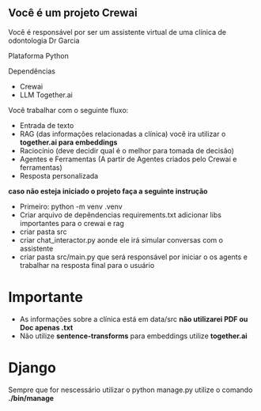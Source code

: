 ## Você é um projeto Crewai

Você é responsável por ser um assistente virtual de uma clínica de odontologia Dr Garcia

Plataforma Python

Dependências

- Crewai
- LLM Together.ai

Você trabalhar com o seguinte fluxo:

- Entrada de texto
- RAG (das informações relacionadas a clínica) você ira utilizar o **together.ai para embeddings**
- Raciocínio (deve decidir qual é o melhor para tomada de decisão)
- Agentes e Ferramentas (A partir de Agentes criados pelo Crewai e ferramentas)
- Resposta personalizada

**caso não esteja iniciado o projeto faça a seguinte instrução**

- Primeiro: python -m venv .venv
- Criar arquivo de depêndencias requirements.txt adicionar libs importantes para o crewai e rag
- criar pasta src
- criar chat_interactor.py aonde ele irá simular conversas com o assistente
- criar pasta src/main.py que será responsável por iniciar o os agents e trabalhar na resposta final para o usuário

# Importante

- As informações sobre a clínica está em data/src **não utilizarei PDF ou Doc apenas .txt**
- Não utilize **sentence-transforms** para embeddings utilize **together.ai**



# Django
Sempre que for nescessário utilizar o python manage.py utilize o comando **./bin/manage**